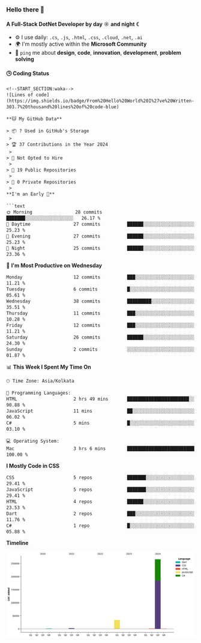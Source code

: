### Hello there 👋

#### A Full-Stack DotNet Developer by day ☼ and night ☾


- ⚙️ I use daily: `.cs`, `.js`, `.html`, `.css`, `.cloud`, `.net`, `.ai`
- 🌍 I'm mostly active within the **Microsoft Community**
- 💬 `ping` me about **design**, **code**, **innovation**, **development**, **problem solving**

#### 🕒 Coding Status

```text
<!--START_SECTION:waka-->
![Lines of code](https://img.shields.io/badge/From%20Hello%20World%20I%27ve%20Written-303.7%20thousand%20lines%20of%20code-blue)

**🐱 My GitHub Data** 

> 📦 ? Used in GitHub's Storage 
 > 
> 🏆 37 Contributions in the Year 2024
 > 
> 🚫 Not Opted to Hire
 > 
> 📜 19 Public Repositories 
 > 
> 🔑 0 Private Repositories 
 > 
**I'm an Early 🐤** 

```text
🌞 Morning                28 commits          ███████░░░░░░░░░░░░░░░░░░   26.17 % 
🌆 Daytime                27 commits          ██████░░░░░░░░░░░░░░░░░░░   25.23 % 
🌃 Evening                27 commits          ██████░░░░░░░░░░░░░░░░░░░   25.23 % 
🌙 Night                  25 commits          ██████░░░░░░░░░░░░░░░░░░░   23.36 % 
```
📅 **I'm Most Productive on Wednesday** 

```text
Monday                   12 commits          ███░░░░░░░░░░░░░░░░░░░░░░   11.21 % 
Tuesday                  6 commits           █░░░░░░░░░░░░░░░░░░░░░░░░   05.61 % 
Wednesday                38 commits          █████████░░░░░░░░░░░░░░░░   35.51 % 
Thursday                 11 commits          ███░░░░░░░░░░░░░░░░░░░░░░   10.28 % 
Friday                   12 commits          ███░░░░░░░░░░░░░░░░░░░░░░   11.21 % 
Saturday                 26 commits          ██████░░░░░░░░░░░░░░░░░░░   24.30 % 
Sunday                   2 commits           ░░░░░░░░░░░░░░░░░░░░░░░░░   01.87 % 
```


📊 **This Week I Spent My Time On** 

```text
🕑︎ Time Zone: Asia/Kolkata

💬 Programming Languages: 
HTML                     2 hrs 49 mins       ███████████████████████░░   90.88 % 
JavaScript               11 mins             ██░░░░░░░░░░░░░░░░░░░░░░░   06.02 % 
C#                       5 mins              █░░░░░░░░░░░░░░░░░░░░░░░░   03.10 % 

💻 Operating System: 
Mac                      3 hrs 6 mins        █████████████████████████   100.00 % 
```

**I Mostly Code in CSS** 

```text
CSS                      5 repos             ███████░░░░░░░░░░░░░░░░░░   29.41 % 
JavaScript               5 repos             ███████░░░░░░░░░░░░░░░░░░   29.41 % 
HTML                     4 repos             ██████░░░░░░░░░░░░░░░░░░░   23.53 % 
Dart                     2 repos             ███░░░░░░░░░░░░░░░░░░░░░░   11.76 % 
C#                       1 repo              █░░░░░░░░░░░░░░░░░░░░░░░░   05.88 % 
```



**Timeline**

![Lines of Code chart](https://raw.githubusercontent.com/subashkumar-it19/subashkumar-it19/main/assets/bar_graph.png)


<!--END_SECTION:waka-->


